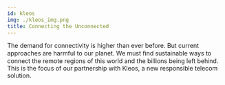 ```yaml
---
id: kleos
img: ./kleos_img.png
title: Connecting the Unconnected
---
```


The demand for connectivity is higher than ever before. But current approaches are harmful to our planet. We must ﬁnd sustainable ways to connect the remote regions of this world and the billions being left behind. This is the focus of our partnership with Kleos, a new responsible telecom solution.
